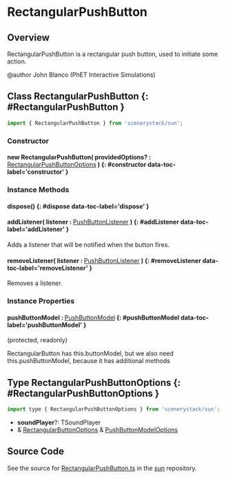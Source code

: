 # RectangularPushButton

## Overview

RectangularPushButton is a rectangular push button, used to initiate some action.

@author John Blanco (PhET Interactive Simulations)

## Class RectangularPushButton {: #RectangularPushButton }


```js
import { RectangularPushButton } from 'scenerystack/sun';
```
### Constructor

#### new RectangularPushButton( providedOptions? : <span style="font-weight: 400;">[RectangularPushButtonOptions](../sun/RectangularPushButton.md#RectangularPushButtonOptions)</span> ) {: #constructor data-toc-label='constructor' }

### Instance Methods

#### dispose() {: #dispose data-toc-label='dispose' }

#### addListener( listener : <span style="font-weight: 400;">[PushButtonListener](../sun/PushButtonModel.md#PushButtonListener)</span> ) {: #addListener data-toc-label='addListener' }

Adds a listener that will be notified when the button fires.

#### removeListener( listener : <span style="font-weight: 400;">[PushButtonListener](../sun/PushButtonModel.md#PushButtonListener)</span> ) {: #removeListener data-toc-label='removeListener' }

Removes a listener.

### Instance Properties

#### pushButtonModel : <span style="font-weight: 400;">[PushButtonModel](../sun/PushButtonModel.md)</span> {: #pushButtonModel data-toc-label='pushButtonModel' }

(protected, readonly)

RectangularButton has this.buttonModel, but we also need this.pushButtonModel, because it has additional methods



## Type RectangularPushButtonOptions {: #RectangularPushButtonOptions }


```js
import type { RectangularPushButtonOptions } from 'scenerystack/sun';
```
- **soundPlayer**?: TSoundPlayer
- &amp; [RectangularButtonOptions](../sun/RectangularButton.md#RectangularButtonOptions) &amp; [PushButtonModelOptions](../sun/PushButtonModel.md#PushButtonModelOptions)




## Source Code

See the source for [RectangularPushButton.ts](https://github.com/phetsims/sun/blob/main/js/buttons/RectangularPushButton.ts) in the [sun](https://github.com/phetsims/sun) repository.
